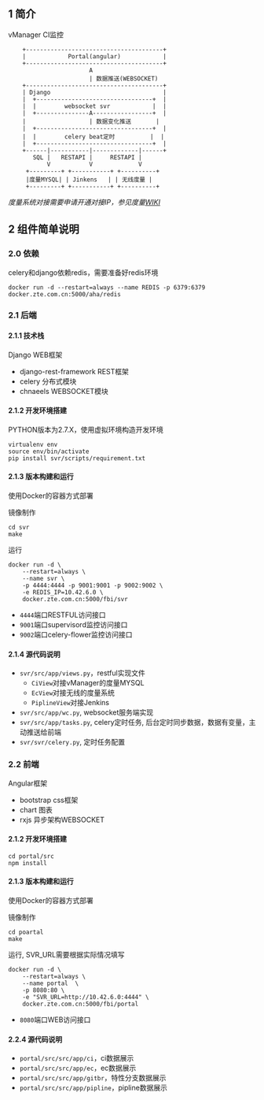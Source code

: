 ## 1 简介

vManager CI监控

```
    +---------------------------------------+
    |            Portal(angular)            |
    +---------------------------------------+
                       A
                       | 数据推送(WEBSOCKET)
    +---------------------------------------+
    | Django                                |
    |  +---------------------------------+  |
    |  |        websocket svr            |  |
    |  +---------------A-----------------+  |
    |                  | 数据变化推送       |
    |  +---------------------------------+  |
    |  |        celery beat定时          |  |
    |  +---------------------------------+  |
    +------|-----------|-------------|------+
       SQL |   RESTAPI |     RESTAPI |
           V           V             V
     +---------+ +-----------+ +----------+
     |度量MYSQL| | Jinkens   | | 无线度量 |
     +---------+ +-----------+ +----------+
```

*度量系统对接需要申请开通对接IP，参见度量[WIKI](http://wiki.zte.com.cn/pages/viewpage.action?pageId=124387611)*


## 2 组件简单说明

### 2.0 依赖

celery和django依赖redis，需要准备好redis环境

```
docker run -d --restart=always --name REDIS -p 6379:6379 docker.zte.com.cn:5000/aha/redis
```

### 2.1 后端

#### 2.1.1 技术栈

Django WEB框架
* django-rest-framework REST框架
* celery 分布式模块
* chnaeels WEBSOCKET模块

#### 2.1.2 开发环境搭建

PYTHON版本为2.7.X，使用虚拟环境构造开发环境

```
virtualenv env
source env/bin/activate
pip install svr/scripts/requirement.txt
```

#### 2.1.3 版本构建和运行

使用Docker的容器方式部署

镜像制作

```
cd svr
make
```

运行

```
docker run -d \
    --restart=always \
    --name svr \
    -p 4444:4444 -p 9001:9001 -p 9002:9002 \
    -e REDIS_IP=10.42.6.0 \
    docker.zte.com.cn:5000/fbi/svr
```

- `4444`端口RESTFUL访问接口
- `9001`端口supervisord监控访问接口
- `9002`端口celery-flower监控访问接口

#### 2.1.4 源代码说明

- `svr/src/app/views.py`，restful实现文件
    * `CiView`对接vManager的度量MYSQL
    * `EcView`对接无线的度量系统
    * `PiplineView`对接Jenkins
- `svr/src/app/wc.py`, websocket服务端实现
- `svr/src/app/tasks.py`, celery定时任务, 后台定时同步数据，数据有变量，主动推送给前端
- `svr/svr/celery.py`, 定时任务配置

### 2.2 前端

Angular框架
- bootstrap css框架
- chart 图表
- rxjs 异步架构WEBSOCKET

#### 2.1.2 开发环境搭建

```
cd portal/src
npm install
```

#### 2.1.3 版本构建和运行

使用Docker的容器方式部署

镜像制作

```
cd poartal
make
```

运行, SVR_URL需要根据实际情况填写

```
docker run -d \
    --restart=always \
    --name portal  \
    -p 8080:80 \
    -e "SVR_URL=http://10.42.6.0:4444" \
    docker.zte.com.cn:5000/fbi/portal
```

- `8080`端口WEB访问接口

#### 2.2.4 源代码说明

- `portal/src/src/app/ci`，ci数据展示
- `portal/src/src/app/ec`，ec数据展示
- `portal/src/src/app/gitbr`，特性分支数据展示
- `portal/src/src/app/pipline`，pipline数据展示
